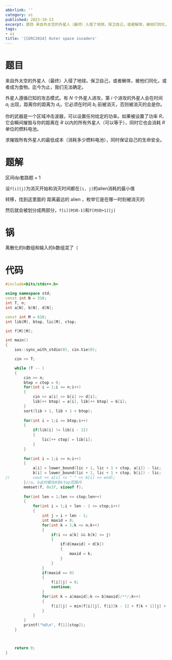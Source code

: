 ```yaml
---
abbrlink: ''
category: oi
published: 2023-10-13
excerpt: 题目 来自外太空的外星人（最终）入侵了地球。保卫自己，或者解体，被他们同化，或者成为食物。迄今为止，我们无法确定。 外星人遵循已知的攻击模式。有 N 个外星人进攻，第 i 个进攻的外星人会在时间 a_i 出现，距离你的距离为 d_i，它必须在时间 b_i 前被消灭，否则被消灭的会是你。 你的武器是一个区域冲击波器，可以设置任何给定的功率。如果被设置了功率 R，它会瞬间摧毁与你的距离在 R 以内的所...
tags:
- oi
title: '[CERC2014] Outer space invaders'
---
```

# 题目

来自外太空的外星人（最终）入侵了地球。保卫自己，或者解体，被他们同化，或者成为食物。迄今为止，我们无法确定。

外星人遵循已知的攻击模式。有 $N$ 个外星人进攻，第 $i$ 个进攻的外星人会在时间 $a_i$ 出现，距离你的距离为 $d_i$，它必须在时间 $b_i$ 前被消灭，否则被消灭的会是你。

你的武器是一个区域冲击波器，可以设置任何给定的功率。如果被设置了功率 $R$，它会瞬间摧毁与你的距离在 $R$ 以内的所有外星人（可以等于），同时它也会消耗 $R$ 单位的燃料电池。

求摧毁所有外星人的最低成本（消耗多少燃料电池），同时保证自己的生命安全。

# 题解

区间dp套路题 + 1

设`f[i][j]`为消灭开始和消灭时间都在`[i, j]`的alien消耗的最小值

转移，找到这里面的 距离最远的 alien ，枚举它是在哪一时刻被消灭的

然后就会被划分成两部分，`f[i][时间-1]`和`f[时间+1][j]`

# 锅

离散化的b数组和输入的b数组混了（

# 代码

```cpp
#include<bits/stdc++.h>

using namespace std;
const int N = 310;
int T, n;
int a[N], b[N], d[N];

const int M = 610;
int lib[M], btop, lic[M], ctop; 

int f[M][M];

int main()
{
	ios::sync_with_stdio(0), cin.tie(0);

	cin >> T;

	while (T -- )
	{
		cin >> n;
		btop = ctop = 0;
		for(int i = 1;i <= n;i++)
		{
			cin >> a[i] >> b[i] >> d[i];
			lib[++ btop] = a[i], lib[++ btop] = b[i];
		}
		sort(lib + 1, lib + 1 + btop);
	
		for(int i = 1;i <= btop;i++)
		{
			if(lib[i] != lib[i - 1])
			{
				lic[++ ctop] = lib[i];
			}
		}
	
		for(int i = 1;i <= n;i++)
		{
			a[i] = lower_bound(lic + 1, lic + 1 + ctop, a[i]) - lic;
			b[i] = lower_bound(lic + 1, lic + 1 + ctop, b[i]) - lic;
//			cout << a[i] << " " << b[i] << endl;
		}//a, b此时都在0到ctop范围内 
		memset(f, 0x3f, sizeof f);
	
		for(int len = 1;len <= ctop;len++)
		{
			for(int i = 1;i + len - 1 <= ctop;i++)
			{
				int j = i + len - 1;
				int maxid = 0;
				for(int k = 1;k <= n;k++)
				{
					if(i <= a[k] && b[k] <= j)
					{
						if(d[maxid] < d[k])
						{
							maxid = k;
						}
					}
				}
				if(maxid == 0)
				{
					f[i][j] = 0;
					continue;
				}
				for(int k = a[maxid];k <= b[maxid]/**/;k++)
				{
					f[i][j] = min(f[i][j], f[i][k - 1] + f[k + 1][j] + d[maxid]);
				}
			}
		}
		printf("%d\n", f[1][ctop]);
	}



	return 0;
}
```
